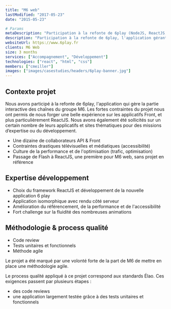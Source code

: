 ```yaml
---
title: "M6 web"
lastModified: "2017-05-23"
date: "2015-05-23"

# Params
metaDescription: "Participation à la refonte de 6play (NodeJS, ReactJS, Flux, Jest, CucumberJS, PhantomJS, webpack, Jenkins)"
description: "Participation à la refonte de 6play, l'application gérant la partie interactive des chaînes du groupe M6."
websiteUrl: https://www.6play.fr
clients: M6 Web
size: 3 months
services: ["Accompagnement", "Développement"]
technologies: ["react", "html", "css"]
members: ["cmeiller"]
images: ["images/casestudies/headers/6play-banner.jpg"]
---
```


## Contexte projet
Nous avons participé à la refonte de 6play, l'application qui gère la partie interactive des chaînes du groupe M6. Les fortes contraintes du projet nous ont permis de nous forger une belle expérience sur les applicatifs Front, et plus particulièrement ReactJS. Nous avons également été sollicités sur un certain nombre de leurs applicatifs et sites thématiques pour des missions d’expertise ou du développement.
* Une dizaine de collaborateurs API & Front
* Contraintes drastiques télévisuelles et médiatiques (accessibilité)
* Culture de la performance et de l'optimisation (trafic, optimisation)
* Passage de Flash à ReactJS, une première pour M6 web, sans projet en référence

## Expertise développement

* Choix du framework ReactJS et développement de la nouvelle application 6 play
* Application isomorphique avec rendu côté serveur
* Amélioration du référencement, de la performance et de l'accessibilité
* Fort challenge sur la fluidité des nombreuses animations

## Méthodologie & process qualité

* Code review
* Tests unitaires et fonctionnels
* Méthode agile

Le projet a été marqué par une volonté forte de la part de M6 de mettre en place une méthodologie agile.

Le process qualité appliqué à ce projet correspond aux standards Élao. Ces exigences passent par plusieurs étapes :

* des code reviews
* une application largement testée grâce à des tests unitaires et fonctionnels
